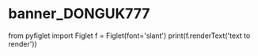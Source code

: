 # banner_DONGUK777

from pyfiglet import Figlet
f = Figlet(font='slant')
print(f.renderText('text to render'))


